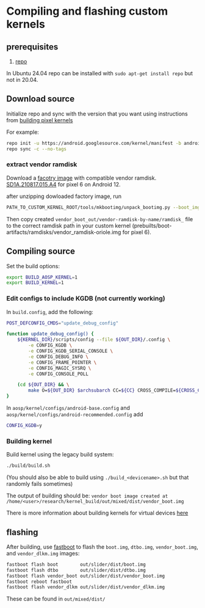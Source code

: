 <!--add more detail-->

# Compiling and flashing custom kernels

## prerequisites
  1) [repo](https://gerrit.googlesource.com/git-repo/+/refs/heads/main/README.md)

In Ubuntu 24.04 repo can be installed with `sudo apt-get install repo` but not in 20.04. 

## Download source 
Initialize repo and sync with the version that you want using instructions from [building pixel kernels](https://source.android.com/docs/setup/build/building-pixel-kernels)

For example:
```bash
repo init -u https://android.googlesource.com/kernel/manifest -b android-gs-raviole-5.10-android12-d1
repo sync -c --no-tags
```

### extract vendor ramdisk
Download a [facotry image](https://developers.google.com/android/images) with compatible vendor ramdisk. [SD1A.210817.015.A4](https://dl.google.com/dl/android/aosp/oriole-sd1a.210817.015.a4-factory-074b7f51.zip) for pixel 6 on Android 12.

after unzipping dowloaded factory image, run 
```bash
PATH_TO_CUSTOM_KERNEL_ROOT/tools/mkbootimg/unpack_bootimg.py --boot_img vendor_boot.img --out vendor_boot_out
```
Then copy created `vendor_boot_out/vendor-ramdisk-by-name/ramdisk_` file to the correct ramdisk path in your custom kernel (prebuilts/boot-artifacts/ramdisks/vendor_ramdisk-oriole.img for pixel 6).

## Compiling source
Set the build options:

```sh
export BUILD_AOSP_KERNEL=1
export BUILD_KERNEL=1
```

### Edit configs to include KGDB (not currently working)

In `build.config`, add the following:

```sh
POST_DEFCONFIG_CMDS="update_debug_config"

function update_debug_config() {
    ${KERNEL_DIR}/scripts/config --file ${OUT_DIR}/.config \
        -e CONFIG_KGDB \
        -e CONFIG_KGDB_SERIAL_CONSOLE \
        -e CONFIG_DEBUG_INFO \
        -e CONFIG_FRAME_POINTER \
        -e CONFIG_MAGIC_SYSRQ \
        -e CONFIG_CONSOLE_POLL

    (cd ${OUT_DIR} && \
        make O=${OUT_DIR} $archsubarch CC=${CC} CROSS_COMPILE=${CROSS_COMPILE} olddefconfig)
}
``` 

In `aosp/kernel/configs/android-base.config` and `aosp/kernel/configs/android-recommended.config` add
```sh
CONFIG_KGDB=y
```

### Building kernel
Build kernel using the legacy build system: 
```bash 
./build/build.sh
```

(You should also be able to build using `./build_<devicename>.sh` but that randomly fails sometimes)

The output of building should be:
```vendor boot image created at /home/<user>/research/kernel_build/out/mixed/dist/vendor_boot.img```

There is more information about building kernels for virtual devices [here](https://source.android.com/docs/setup/build/building-kernels)


## flashing
After building, use [fastboot](https://source.android.com/docs/setup/test/running) to flash the `boot.img`, `dtbo.img`, `vendor_boot.img`, and `vendor_dlkm.img` images:
```bash
fastboot flash boot        out/slider/dist/boot.img
fastboot flash dtbo        out/slider/dist/dtbo.img
fastboot flash vendor_boot out/slider/dist/vendor_boot.img
fastboot reboot fastboot
fastboot flash vendor_dlkm out/slider/dist/vendor_dlkm.img
```

These can be found in `out/mixed/dist/`